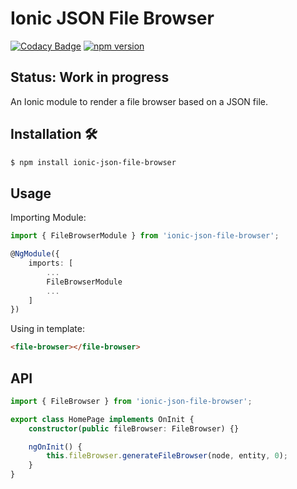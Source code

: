 # Ionic JSON File Browser

[![Codacy Badge](https://api.codacy.com/project/badge/Grade/69ea6eb4cdfe4fe98a8c2d98913faba6)](https://www.codacy.com/app/ryanteo96/ionic-json-file-browser?utm_source=github.com&amp;utm_medium=referral&amp;utm_content=ryanteo96/ionic-json-file-browser&amp;utm_campaign=Badge_Grade) [![npm version](https://badge.fury.io/js/ionic-json-file-browser.svg)](https://badge.fury.io/js/ionic-json-file-browser)

## Status: Work in progress

An Ionic module to render a file browser based on a JSON file.

## Installation 🛠
```sh
$ npm install ionic-json-file-browser
```

## Usage
Importing Module:

```typescript
import { FileBrowserModule } from 'ionic-json-file-browser';

@NgModule({
    imports: [
        ...
        FileBrowserModule
        ...
    ]
})
```

Using in template:
```html
<file-browser></file-browser>
```

## API

```typescript
import { FileBrowser } from 'ionic-json-file-browser';

export class HomePage implements OnInit {
    constructor(public fileBrowser: FileBrowser) {}

    ngOnInit() {
        this.fileBrowser.generateFileBrowser(node, entity, 0);
    }
}
```